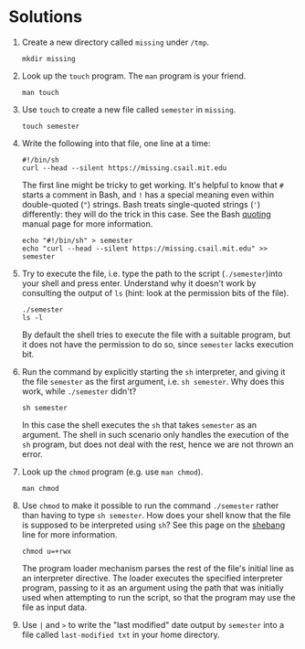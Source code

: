 # Solutions

1. Create a new directory called `missing` under `/tmp`.
	```
	mkdir missing
	```

2. Look up the `touch` program. The `man` program is your friend.

	```
	man touch
	```

3. Use `touch` to create a new file called `semester` in `missing`.

	```
	touch semester
	```

4. Write the following into that file, one line at a time:
    ```
    #!/bin/sh
    curl --head --silent https://missing.csail.mit.edu
    ```
    The first line might be tricky to get working. It's helpful to know that
    `#` starts a comment in Bash, and `!` has a special meaning even within
    double-quoted (`"`) strings. Bash treats single-quoted strings (`'`)
    differently: they will do the trick in this case. See the Bash
    [quoting](https://www.gnu.org/software/bash/manual/html_node/Quoting.html)
    manual page for more information.

	```
	echo "#!/bin/sh" > semester
    echo "curl --head --silent https://missing.csail.mit.edu" >> semester
	```

 5. Try to execute the file, i.e. type the path to the script (`./semester`)into your shell and press enter. Understand why it doesn't work by consulting the output of `ls` (hint: look at the permission bits of the file).
 
	```
	./semester
	ls -l
	```
	By default the shell tries to execute the file with a suitable program, but it does not have the permission to do so, since `semester` lacks execution bit.

5. Run the command by explicitly starting the `sh` interpreter, and giving it the file `semester` as the first argument, i.e. `sh semester`. Why does this work, while `./semester` didn't?

	```
	sh semester
	```
	In this case the shell executes the `sh` that takes `semester` as an argument. The shell in such scenario only handles the execution of the `sh` program, but does not deal with the rest, hence we are not thrown an error.

7. Look up the `chmod` program (e.g. use `man chmod`).
   
	```
	man chmod
	```

8. Use `chmod` to make it possible to run the command `./semester` rather than having to type `sh semester`. How does your shell know that the file is supposed to be interpreted using `sh`? See this page on the [shebang](https://en.wikipedia.org/wiki/Shebang_(Unix)) line for more information.

	```
	chmod u=+rwx	
	```

	The program loader mechanism parses the rest of the file's initial line as an interpreter directive. The loader executes the specified interpreter program, passing to it as an argument using the path that was initially used when attempting to run the script, so that the program may use the file as input data.

9. Use `|` and `>` to write the "last modified" date output by `semester` into a file called `last-modified txt` in your home directory.